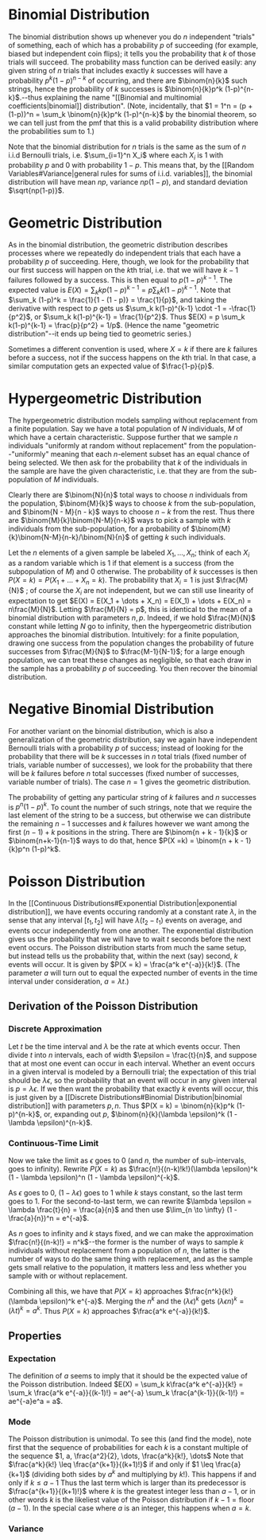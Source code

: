 # Binomial Distribution
The binomial distribution shows up whenever you do $n$ independent "trials" of something, each of which has a probability $p$ of succeeding (for example, biased but independent coin flips); it tells you the probability that $k$ of those trials will succeed. The probability mass function can be derived easily: any given string of $n$ trials that includes exactly $k$ successes will have a probability $p^k (1-p)^{n-k}$ of occurring, and there are $\binom{n}{k}$ such strings, hence the probability of $k$ successes is $\binom{n}{k}p^k (1-p)^{n-k}$.--thus explaining the name "[[Binomial and multinomial coefficients|binomial]] distribution". (Note, incidentally, that $1 = 1^n = (p + (1-p))^n = \sum_k \binom{n}{k}p^k (1-p)^{n-k}$ by the binomial theorem, so we can tell just from the pmf that this is a valid probability distribution where the probabilities sum to $1$.)

Note that the binomial distribution for $n$ trials is the same as the sum of $n$ i.i.d Bernoulli trials, i.e. $\sum_{i=1}^n X_i$ where each $X_i$ is $1$ with probability $p$ and 0 with probability $1-p$. This means that, by the [[Random Variables#Variance|general rules for sums of i.i.d. variables]], the binomial distribution will have mean $np$, variance $np(1-p)$, and standard deviation $\sqrt{np(1-p)}$. 

# Geometric Distribution
As in the binomial distribution, the geometric distribution describes processes where we repeatedly do independent trials that each have a probability $p$ of succeeding. Here, though, we look for the probability that our first success will happen on the $k$th trial, i.e. that we will have $k-1$ failures followed by a success. This is then equal to $p(1-p)^{k-1}$. The expected value is $E(X) = \sum_k kp(1-p)^{k-1} = p\sum_k k(1-p)^{k-1}$. Note that $\sum_k (1-p)^k = \frac{1}{1 - (1 - p)} = \frac{1}{p}$, and taking the derivative with respect to $p$ gets us $\sum_k k(1-p)^{k-1} \cdot -1 =  -\frac{1}{p^2}$, or $\sum_k k(1-p)^{k-1} = \frac{1}{p^2}$. Thus $E(X) = p \sum_k k(1-p)^{k-1} = \frac{p}{p^2} = 1/p$. (Hence the name "geometric distribution"--it ends up being tied to geometric series.)

Sometimes a different convention is used, where $X = k$ if there are $k$ failures before a success, not if the success happens on the $k$th trial. In that case, a similar computation gets an expected value of $\frac{1-p}{p}$. 
# Hypergeometric Distribution
The hypergeometric distribution models sampling without replacement from a finite population. Say we have a total population of $N$ individuals, $M$ of which have a certain characteristic. Suppose further that we sample $n$ individuals "uniformly at random without replacement" from the population--"uniformly" meaning that each $n$-element subset has an equal chance of being selected. We then ask for the probability that $k$ of the individuals in the sample are have the given characteristic, i.e. that they are from the sub-population of $M$ individuals. 

Clearly there are $\binom{N}{n}$ total ways to choose $n$ individuals from the population, $\binom{M}{k}$ ways to choose $k$ from the sub-population, and $\binom{N - M}{n - k}$ ways to choose $n - k$ from the rest. Thus there are $\binom{M}{k}\binom{N-M}{n-k}$ ways to pick a sample with $k$ individuals from the sub-population, for a probability of $\binom{M}{k}\binom{N-M}{n-k}/\binom{N}{n}$ of getting $k$ such individuals. 

Let the $n$ elements of a given sample be labeled $X_1, \dots, X_n$; think of each $X_i$ as a random variable which is $1$ if that element is a success (from the subpopulation of $M$) and $0$ otherwise. The probability of $k$ successes is then $P(X=k) = P(X_1 + \dots + X_n = k)$. The probability that $X_i = 1$ is just $\frac{M}{N}$ ; of course the $X_i$ are not independent, but we can still use linearity of expectation to get $E(X) = E(X_1 + \dots + X_n) = E(X_1) + \dots + E(X_n) = n\frac{M}{N}$. Letting $\frac{M}{N} = p$, this is identical to the mean of a binomial distribution with parameters $n, p$. Indeed, if we hold $\frac{M}{N}$ constant while letting $N$ go to infinity, then the hypergeometric distribution approaches the binomial distribution. Intuitively: for a finite population, drawing one success from the population changes the probability of future successes from $\frac{M}{N}$ to $\frac{M-1}{N-1}$; for a large enough population, we can treat these changes as negligible, so that each draw in the sample has a probability $p$ of succeeding. You then recover the binomial distribution. 

# Negative Binomial Distribution
For another variant on the binomial distribution, which is also a generalization of the geometric distribution, say we again have independent Bernoulli trials with a probability $p$ of success; instead of looking for the probability that there will be $k$ successes in $n$ total trials (fixed number of trials, variable number of successes), we look for the probability that there will be $k$ failures before $n$ total successes (fixed number of successes, variable number of trials). The case $n = 1$ gives the geometric distribution.

The probability of getting any particular string of $k$ failures and $n$ successes is $p^n (1-p)^k$. To count the number of such strings, note that we require the last element of the string to be a success, but otherwise we can distribute the remaining $n-1$ successes and $k$ failures however we want among the first $(n-1) + k$ positions in the string. There are $\binom{n + k - 1}{k}$ or $\binom{n+k-1}{n-1}$ ways to do that, hence $P(X =k) = \binom{n + k - 1}{k}p^n (1-p)^k$. 

# Poisson Distribution
In the [[Continuous Distributions#Exponential Distribution|exponential distribution]], we have events occuring randomly at a constant rate $\lambda$, in the sense that any interval $[t_1, t_2]$ will have $\lambda(t_2 - t_1)$ events on average, and events occur independently from one another. The exponential distribution gives us the probability that we will have to wait $t$ seconds before the next event occurs. The Poisson distribution starts from much the same setup, but instead tells us the probability that, within the next (say) second, $k$ events will occur. It is given by $P(X = k) = \frac{a^k e^{-a}}{k!}$. (The parameter $a$ will turn out to equal the expected number of events in the time interval under consideration, $a = \lambda t$.)
## Derivation of the Poisson Distribution
### Discrete Approximation
Let $t$ be the time interval and $\lambda$ be the rate at which events occur. Then divide $t$ into $n$ intervals, each of width $\epsilon = \frac{t}{n}$, and suppose that at most one event can occur in each interval. Whether an event occurs in a given interval is modeled by a Bernoulli trial; the expectation of this trial should be $\lambda \epsilon$, so the probability that an event will occur in any given interval is $p = \lambda \epsilon$. If we then want the probability that exactly $k$ events will occur, this is just given by a [[Discrete Distributions#Binomial Distribution|binomial distribution]] with parameters $p, n$. Thus $P(X = k) = \binom{n}{k}p^k (1-p)^{n-k}$, or, expanding out $p$, $\binom{n}{k}(\lambda \epsilon)^k (1 - \lambda \epsilon)^{n-k}$. 
### Continuous-Time Limit
Now we take the limit as $\epsilon$ goes to $0$ (and $n$, the number of sub-intervals, goes to infinity). Rewrite $P(X=k)$ as $\frac{n!}{(n-k)!k!}(\lambda \epsilon)^k (1 - \lambda \epsilon)^n (1 - \lambda \epsilon)^{-k}$. 

As $\epsilon$ goes to $0$, $(1 - \lambda \epsilon)$ goes to $1$ while $k$ stays constant, so the last term goes to $1$. For the second-to-last term, we can rewrite $\lambda \epsilon = \lambda \frac{t}{n} = \frac{a}{n}$ and then use $\lim_{n \to \infty} (1 - \frac{a}{n})^n = e^{-a}$.

As $n$ goes to infinity and $k$ stays fixed, and we can make the approximation $\frac{n!}{(n-k)!} = n^k$--the former is the number of ways to sample $k$ individuals without replacement from a population of $n$, the latter is the number of ways to do the same thing with replacement, and as the sample gets small relative to the population, it matters less and less whether you sample with or without replacement. 

Combining all this, we have that $P(X = k)$ approaches $\frac{n^k}{k!}(\lambda \epsilon)^k e^{-a}$. Merging the $n^k$ and the $(\lambda \epsilon)^k$ gets $(\lambda \epsilon n)^k = (\lambda t)^k = a^k$. Thus $P(X = k)$ approaches $\frac{a^k e^{-a}}{k!}$. 
## Properties
### Expectation
The definition of $a$ seems to imply that it should be the expected value of the Poisson distribution. Indeed $E(X) = \sum_k k\frac{a^k e^{-a}}{k!} = \sum_k \frac{a^k e^{-a}}{(k-1)!} = ae^{-a} \sum_k \frac{a^{k-1}}{(k-1)!} = ae^{-a}e^a = a$. 
### Mode 
The Poisson distribution is unimodal. To see this (and find the mode), note first that the sequence of probabilities for each $k$ is a constant multiple of the sequence $1, a, \frac{a^2}{2}, \dots, \frac{a^k}{k!}, \dots$ Note that $\frac{a^k}{k!} \leq \frac{a^{k+1}}{(k+1)!}$ if and only if $1 \leq \frac{a}{k+1}$ (dividing both sides by $a^k$ and multiplying by $k!$). This happens if and only if $k \leq a - 1$ Thus the last term which is larger than its predecessor is $\frac{a^{k+1}}{(k+1)!}$ where $k$ is the greatest integer less than $a-1$, or in other words $k$ is the likeliest value of the Poisson distribution if $k-1 = \operatorname{floor}(a-1)$. In the special case where $a$ is an integer, this happens when $a = k$. 

### Variance 
